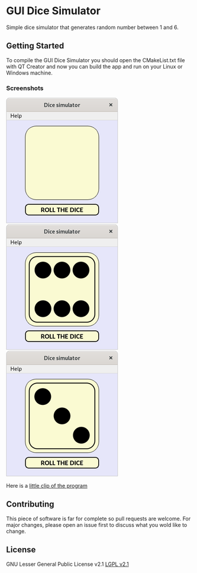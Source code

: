 # GUI Dice Simulator
Simple dice simulator that generates random number between 1 and 6.

## Getting Started
To compile the GUI Dice Simulator you should open the CMakeList.txt file with QT Creator and now you can build the app and run on your Linux or Windows machine.

### Screenshots
![Img 1](https://raw.githubusercontent.com/ignabelitzky/gui-dice-simulation/main/dice-simulation/screenshots/screenshot_1.png)
![Img 2](https://raw.githubusercontent.com/ignabelitzky/gui-dice-simulation/main/dice-simulation/screenshots/screenshot_2.png)
![Img 3](https://raw.githubusercontent.com/ignabelitzky/gui-dice-simulation/main/dice-simulation/screenshots/screenshot_3.png)

Here is a [little clip of the program](https://youtu.be/RKCld1lS1OM)

## Contributing
This piece of software is far for complete so pull requests are welcome. For major changes, please open an issue first to discuss what you wold like to change.

## License
GNU Lesser General Public License v2.1
[LGPL v2.1](https://www.gnu.org/licenses/old-licenses/lgpl-2.1.html)
